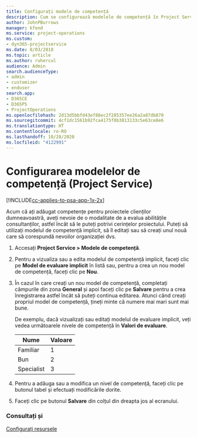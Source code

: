 ```yaml
---
title: Configurați modele de competență
description: Cum se configurează modelele de competență în Project Service
author: JohnPBurrows
manager: kfend
ms.service: project-operations
ms.custom:
- dyn365-projectservice
ms.date: 8/03/2018
ms.topic: article
ms.author: ruhercul
audience: Admin
search.audienceType:
- admin
- customizer
- enduser
search.app:
- D365CE
- D365PS
- ProjectOperations
ms.openlocfilehash: 2d13d5bbfd43ef88ec2f285357ee26a2a87db870
ms.sourcegitcommit: 4cf1dc1561b92fca4175f0b3813133c5e63ce8e6
ms.translationtype: HT
ms.contentlocale: ro-RO
ms.lasthandoff: 10/28/2020
ms.locfileid: "4122991"
---
```

# <a name="set-up-proficiency-models-project-service"></a>Configurarea modelelor de competență (Project Service)

[!INCLUDE[cc-applies-to-psa-app-1x-2x](../includes/cc-applies-to-psa-app-1x-2x.md)]

Acum că ați adăugat competențe pentru proiectele clienților dumneavoastră, aveți nevoie de o modalitate de a evalua abilitățile consultanților, astfel încât să le puteți potrivi cerințelor proiectului. Puteți să utilizați modelul de competență implicit, să îl editați sau să creați unul nouă care să corespundă nevoilor organizației dvs.  
  
1.  Accesați **Project Service > Modele de competență**.  
  
2.  Pentru a vizualiza sau a edita modelul de competență implicit, faceți clic pe **Model de evaluare implicit** în listă sau, pentru a crea un nou model de competență, faceți clic pe **Nou**.  
  
3.  În cazul în care creați un nou model de competență, completați câmpurile din zona **General** și apoi faceți clic pe **Salvare** pentru a crea înregistrarea astfel încât să puteți continua editarea. Atunci când creați propriul model de competență, țineți minte că numere mai mari sunt mai bune.  
  
     De exemplu, dacă vizualizați sau editați modelul de evaluare implicit, veți vedea următoarele nivele de competență în **Valori de evaluare**.  
  
    |Nume|Valoare|  
    |----------|-----------|  
    |Familiar|1|  
    |Bun|2|  
    |Specialist|3|  
  
4.  Pentru a adăuga sau a modifica un nivel de competență, faceți clic pe butonul tabel și efectuați modificările dorite.  
  
5.  Faceți clic pe butonul **Salvare** din colțul din dreapta jos al ecranului.  
  
### <a name="see-also"></a>Consultați și  
 [Configurați resursele](../psa/set-up-resources.md)
